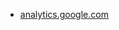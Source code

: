 * [analytics.google.com](https://analytics.google.com/analytics/web/#/p381971801/reports/intelligenthome)
